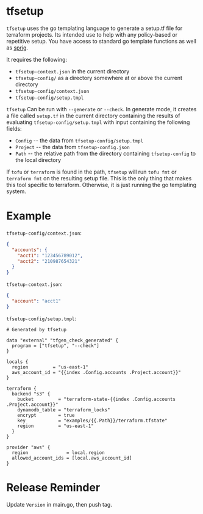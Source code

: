 # tfsetup

`tfsetup` uses the go templating language to generate a setup.tf file for terraform projects. Its intended use to help with any policy-based or repetitive setup. You have access to standard go template functions as well as [sprig](https://masterminds.github.io/sprig/).

It requires the following:
* `tfsetup-context.json` in the current directory
* `tfsetup-config/` as a directory somewhere at or above the current directory
* `tfsetup-config/context.json`
* `tfsetup-config/setup.tmpl`

`tfsetup` Can be run with `--generate` or `--check`. In generate mode, it creates a file called `setup.tf` in the current directory containing the results of evaluating `tfsetup-config/setup.tmpl` with input containing the following fields:
* `Config` -- the data from `tfsetup-config/setup.tmpl`
* `Project` -- the data from `tfsetup-config.json`
* `Path` -- the relative path from the directory containing `tfsetup-config` to the local directory

If `tofu` or `terraform` is found in the path, `tfsetup` will run `tofu fmt` or `terraform fmt` on the resulting setup file. This is the only thing that makes this tool specific to terraform. Otherwise, it is just running the go templating system.

# Example

`tfsetup-config/context.json`:
```json
{
  "accounts": {
    "acct1": "123456789012",
    "acct2": "210987654321"
  }
}
```

`tfsetup-context.json`:
```json
{
  "account": "acct1"
}
```

`tfsetup-config/setup.tmpl`:
```
# Generated by tfsetup

data "external" "tfgen_check_generated" {
  program = ["tfsetup", "--check"]
}

locals {
  region         = "us-east-1"
  aws_account_id = "{{index .Config.accounts .Project.account}}"
}

terraform {
  backend "s3" {
    bucket         = "terraform-state-{{index .Config.accounts .Project.account}}"
    dynamodb_table = "terraform_locks"
    encrypt        = true
    key            = "examples/{{.Path}}/terraform.tfstate"
    region         = "us-east-1"
  }
}

provider "aws" {
  region              = local.region
  allowed_account_ids = [local.aws_account_id]
}
```

# Release Reminder

Update `Version` in main.go, then push tag.
